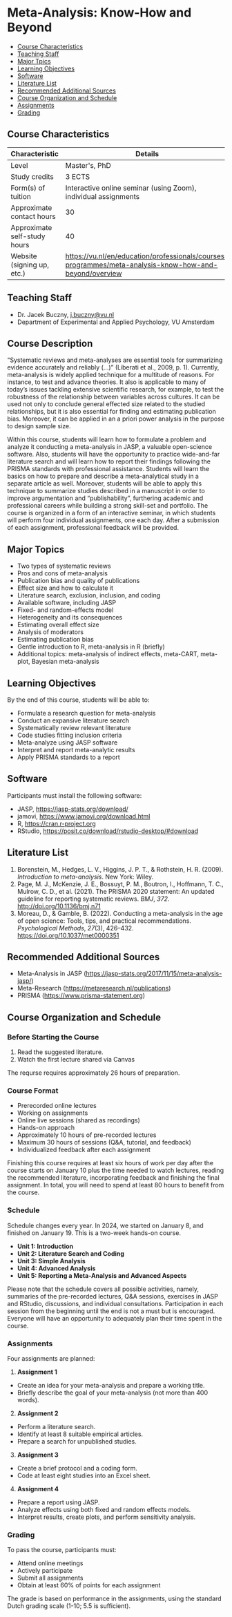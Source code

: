Meta-Analysis: Know-How and Beyond
================

- [Course Characteristics](#course-characteristics)
- [Teaching Staff](#teaching-staff)
- [Major Tpics](#major-topics)
- [Learning Objectives](#learning-objectives)
- [Software](#software)
- [Literature List](#literature-list)
- [Recommended Additional Sources](#recommended-additional-sources)
- [Course Organization and Schedule](#course-organization-and-schedule)
- [Assignments](#assignments)
- [Grading](#grading)

## Course Characteristics

| Characteristic               | Details                                                         |
|------------------------------|-----------------------------------------------------------------|
| Level                        | Master's, PhD                                                   |
| Study credits                | 3 ECTS                                                          |
| Form(s) of tuition           | Interactive online seminar (using Zoom), individual assignments |
| Approximate contact hours    | 30                                                              |
| Approximate self-study hours | 40                                                              |
| Website (signing up, etc.)   |  https://vu.nl/en/education/professionals/courses-programmes/meta-analysis-know-how-and-beyond/overview |

## Teaching Staff

- Dr. Jacek Buczny, j.buczny@vu.nl
- Department of Experimental and Applied Psychology, VU Amsterdam

## Course Description

“Systematic reviews and meta-analyses are essential tools for summarizing evidence accurately and reliably (...)” (Liberati et al., 2009, p. 1). Currently, meta-analysis is widely applied technique for a multitude of reasons. For instance, to test and advance theories. It also is applicable to many of today’s issues tackling extensive scientific research, for example, to test the robustness of the relationship between variables across cultures. It can be used not only to conclude general effected size related to the studied relationships, but it is also essential for finding and estimating publication bias. Moreover, it can be applied in an a priori power analysis in the purpose to design sample size.

Within this course, students will learn how to formulate a problem and analyze it conducting a meta-analysis in JASP, a valuable open-science software. Also, students will have the opportunity to practice wide-and-far literature search and will learn how to report their findings following the PRISMA standards with professional assistance. Students will learn the basics on how to prepare and describe a meta-analytical study in a separate article as well. Moreover, students will be able to apply this technique to summarize studies described in a manuscript in order to improve argumentation and “publishability”, furthering academic and professional careers while building a strong skill-set and portfolio.
The course is organized in a form of an interactive seminar, in which students will perform four individual assignments, one each day. After a submission of each assignment, professional feedback will be provided.

## Major Topics

- Two types of systematic reviews
- Pros and cons of meta-analysis
- Publication bias and quality of publications
- Effect size and how to calculate it
- Literature search, exclusion, inclusion, and coding
- Available software, including JASP
- Fixed- and random-effects model
- Heterogeneity and its consequences
- Estimating overall effect size
- Analysis of moderators
- Estimating publication bias
- Gentle introduction to R, meta-analysis in R (briefly)
- Additional topics: meta-analysis of indirect effects, meta-CART, meta-plot, Bayesian meta-analysis

## Learning Objectives

By the end of this course, students will be able to:
- Formulate a research question for meta-analysis
- Conduct an expansive literature search
- Systematically review relevant literature
- Code studies fitting inclusion criteria
- Meta-analyze using JASP software
- Interpret and report meta-analytic results
- Apply PRISMA standards to a report

## Software

Participants must install the following software:

- JASP, https://jasp-stats.org/download/
- jamovi, https://www.jamovi.org/download.html
- R, https://cran.r-project.org
- RStudio, https://posit.co/download/rstudio-desktop/#download

## Literature List

1. Borenstein, M., Hedges, L. V., Higgins, J. P. T., & Rothstein, H. R. (2009). *Introduction to meta-analysis*. New York: Wiley.
2. Page, M. J., McKenzie, J. E., Bossuyt, P. M., Boutron, I., Hoffmann, T. C., Mulrow, C. D., et al. (2021). The PRISMA 2020 statement: An updated guideline for reporting systematic reviews. *BMJ*, *372*. http://doi.org/10.1136/bmj.n71
3. Moreau, D., & Gamble, B. (2022). Conducting a meta-analysis in the age of open science: Tools, tips, and practical recommendations. *Psychological Methods*, *27*(3), 426–432. https://doi.org/10.1037/met0000351

## Recommended Additional Sources

- Meta-Analysis in JASP (https://jasp-stats.org/2017/11/15/meta-analysis-jasp/)
- Meta-Research (https://metaresearch.nl/publications)
- PRISMA (https://www.prisma-statement.org)

## Course Organization and Schedule

### Before Starting the Course

1. Read the suggested literature.
2. Watch the first lecture shared via Canvas

The requrse requires approximately 26 hours of preparation.

### Course Format

- Prerecorded online lectures
- Working on assignments
- Online live sessions (shared as recordings)
- Hands-on approach
- Approximately 10 hours of pre-recorded lectures
- Maximum 30 hours of sessions (Q&A, tutorial, and feedback)
- Individualized feedback after each assignment

Finishing this course requires at least six hours of work per day after the course starts on January 10 plus the time needed to watch lectures, reading the recommended literature, incorporating feedback and finishing the final assignment. In total, you will need to spend at least 80 hours to benefit from the course.

### Schedule

Schedule changes every year. In 2024, we started on January 8, and finished on January 19. This is a two-week hands-on course.

- **Unit 1: Introduction**
- **Unit 2: Literature Search and Coding**
- **Unit 3: Simple Analysis**
- **Unit 4: Advanced Analysis**
- **Unit 5: Reporting a Meta-Analysis and Advanced Aspects**

Please note that the schedule covers all possible activities, namely, summaries of the pre-recorded lectures, Q&A sessions, exercises in JASP and RStudio, discussions, and individual consultations. Participation in each session from the beginning until the end is not a must but is encouraged. Everyone will have an opportunity to adequately plan their time spent in the course.

### Assignments

Four assignments are planned:

1. **Assignment 1**
- Create an idea for your meta-analysis and prepare a working title.
- Briefly describe the goal of your meta-analysis (not more than 400 words).

2. **Assignment 2**
- Perform a literature search.
- Identify at least 8 suitable empirical articles.
- Prepare a search for unpublished studies.

3. **Assignment 3**
- Create a brief protocol and a coding form.
- Code at least eight studies into an Excel sheet.

4. **Assignment 4**
- Prepare a report using JASP.
- Analyze effects using both fixed and random effects models.
- Interpret results, create plots, and perform sensitivity analysis.

### Grading

To pass the course, participants must:
- Attend online meetings
- Actively participate
- Submit all assignments
- Obtain at least 60% of points for each assignment

The grade is based on performance in the assignments, using the standard Dutch grading scale (1-10; 5.5 is sufficient).
